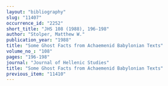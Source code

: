 ```yaml
---
layout: "bibliography"
slug: "11407"
occurrence_id: "2252"
short_title: "JHS 108 (1988), 196-198"
author: "Stolper, Matthew W."
publication_year: "1988"
title: "Some Ghost Facts from Achaemenid Babylonian Texts"
volume_no_: "108"
pages: "196-198"
journal: "Journal of Hellenic Studies"
title: "Some Ghost Facts from Achaemenid Babylonian Texts"
previous_item: "11410"
---
```

